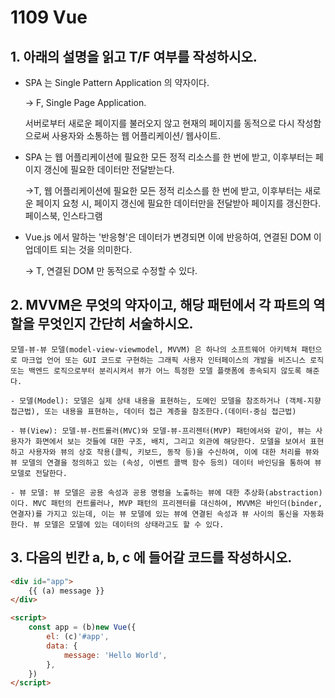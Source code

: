 # 1109 Vue

## 1. 아래의 설명을 읽고 T/F 여부를 작성하시오. 

- SPA 는 Single Pattern Application 의 약자이다. 

  -> F, Single Page Application. 

  서버로부터 새로운 페이지를 불러오지 않고 현재의 페이지를 동적으로 다시 작성함으로써 사용자와 소통하는 웹 어플리케이션/ 웹사이트.

- SPA 는 웹 어플리케이션에 필요한 모든 정적 리소스를 한 번에 받고, 이후부터는 페이지 갱신에 필요한 데이터만 전달받는다. 

  ->T, 웹 어플리케이션에 필요한 모든 정적 리소스를 한 번에 받고, 이후부터는 새로운 페이지 요청 시, 페이지 갱신에 필요한 데이터만을 전달받아 페이지를 갱신한다. 페이스북, 인스타그램

- Vue.js 에서 말하는 '반응형'은 데이터가 변경되면 이에 반응하여, 연결된 DOM 이 업데이트 되는 것을 의미한다. 

  -> T, 연결된 DOM 만 동적으로 수정할 수 있다. 

## 2. MVVM은 무엇의 약자이고, 해당 패턴에서 각 파트의 역할을 무엇인지 간단히 서술하시오.

```
모델-뷰-뷰 모델(model-view-viewmodel, MVVM) 은 하나의 소프트웨어 아키텍쳐 패턴으로 마크업 언어 또는 GUI 코드로 구현하는 그래픽 사용자 인터페이스의 개발을 비즈니스 로직 또는 백엔드 로직으로부터 분리시켜서 뷰가 어느 특정한 모델 플랫폼에 종속되지 않도록 해준다. 

- 모델(Model): 모델은 실제 상태 내용을 표현하는, 도메인 모델을 참조하거나 (객체-지향 접근법), 또는 내용을 표현하는, 데이터 접근 계층을 참조한다.(데이터-중심 접근법)

- 뷰(View): 모델-뷰-컨트롤러(MVC)와 모델-뷰-프리젠터(MVP) 패턴에서와 같이, 뷰는 사용자가 화면에서 보는 것들에 대한 구조, 배치, 그리고 외관에 해당한다. 모델을 보여서 표현하고 사용자와 뷰의 상호 작용(클릭, 키보드, 동작 등)을 수신하여, 이에 대한 처리를 뷰와 뷰 모델의 연결을 정의하고 있는 (속성, 이벤트 콜백 함수 등의) 데이터 바인딩을 통하여 뷰 모델로 전달한다.

- 뷰 모델: 뷰 모델은 공용 속성과 공용 명령을 노출하는 뷰에 대한 추상화(abstraction)이다. MVC 패턴의 컨트롤러나, MVP 패턴의 프리젠터를 대신하여, MVVM은 바인더(binder, 연결자)를 가지고 있는데, 이는 뷰 모델에 있는 뷰에 연결된 속성과 뷰 사이의 통신을 자동화 한다. 뷰 모델은 모델에 있는 데이터의 상태라고도 할 수 있다.
```

## 3. 다음의 빈칸 a, b, c 에 들어갈 코드를 작성하시오. 

```html
<div id="app">
    {{ (a) message }}
</div>

<script>
	const app = (b)new Vue({
        el: (c)'#app',
        data: {
            message: 'Hello World',
        },
    })
</script>
```

